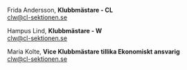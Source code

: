 Frida Andersson, **Klubbmästare - CL**  
clw@cl-sektionen.se

Hampus Lind, **Klubbmästare - W**  
clw@cl-sektionen.se

Maria Kolte, **Vice Klubbmästare tillika Ekonomiskt ansvarig**  
clw@cl-sektionen.se

